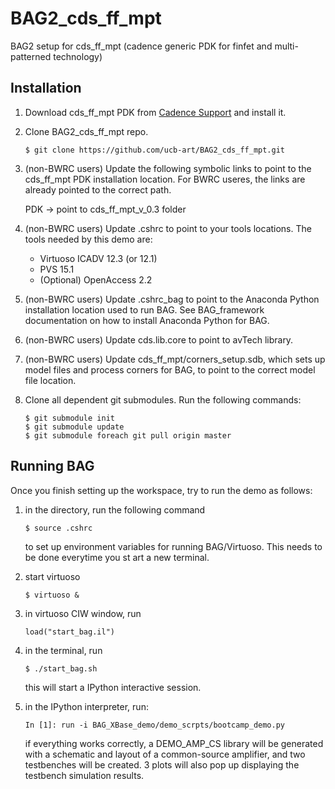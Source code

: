 # BAG2_cds_ff_mpt
BAG2 setup for cds_ff_mpt (cadence generic PDK for finfet and multi-patterned technology)

## Installation
1. Download cds_ff_mpt PDK from [Cadence Support](https://support.cadence.com) 
and install it.

2. Clone BAG2_cds_ff_mpt repo.

    ```
    $ git clone https://github.com/ucb-art/BAG2_cds_ff_mpt.git
    ```
3. (non-BWRC users) Update the following symbolic links to point to the cds_ff_mpt PDK installation location.
   For BWRC useres, the links are already pointed to the correct path.

   PDK -> point to cds_ff_mpt_v_0.3 folder

4. (non-BWRC users) Update .cshrc to point to your tools locations.
   The tools needed by this demo are:

   - Virtuoso ICADV 12.3 (or 12.1)
   - PVS 15.1
   - (Optional) OpenAccess 2.2
   
5. (non-BWRC users) Update .cshrc_bag to point to the Anaconda Python installation location used to
   run BAG.  See BAG_framework documentation on how to install Anaconda Python for BAG.

6. (non-BWRC users) Update cds.lib.core to point to avTech library.

7. (non-BWRC users) Update cds_ff_mpt/corners_setup.sdb, which sets up model files and process corners for BAG,
   to point to the correct model file location.

8. Clone all dependent git submodules.  Run the following commands:

    ```
    $ git submodule init
    $ git submodule update
    $ git submodule foreach git pull origin master
    ```

## Running BAG

Once you finish setting up the workspace, try to run the demo as follows:

1. in the directory, run the following command

   ```
   $ source .cshrc
   ```

   to set up environment variables for running BAG/Virtuoso.  This needs to be done everytime you st   art a new terminal.

2. start virtuoso

   ```
   $ virtuoso &
   ```

3. in virtuoso CIW window, run

   ```
   load("start_bag.il")
   ```
   
4. in the terminal, run

   ```
   $ ./start_bag.sh
   ```

   this will start a IPython interactive session.

5. in the IPython interpreter, run:

   ```
   In [1]: run -i BAG_XBase_demo/demo_scrpts/bootcamp_demo.py
   ```

   if everything works correctly, a DEMO_AMP_CS library will be generated with a schematic
   and layout of a common-source amplifier, and two testbenches will be created.  3 plots
   will also pop up displaying the testbench simulation results.
